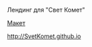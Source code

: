 <p>Лендинг для "Свет Комет"</p>

<a href="https://bessondi.github.io/Svet-Komet/Index.html">Макет<a>
  
  http://SvetKomet.github.io
